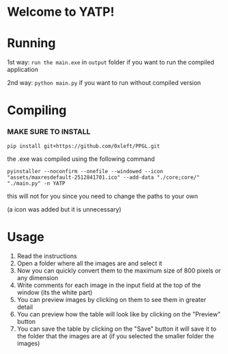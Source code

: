 # Welcome to YATP!

# Running
1st way: `run the main.exe` in `output` folder if you want to run the compiled application

2nd way: `python main.py` if you want to run without compiled version

# Compiling

### MAKE SURE TO INSTALL
```pip install git+https://github.com/0xleft/PPGL.git```

the .exe was compiled using the following command
```
pyinstaller --noconfirm --onefile --windowed --icon "assets/maxresdefault-2512841701.ico" --add-data "./core;core/" "./main.py" -n YATP
```

this will not for you since you need to change the paths to your own

(a icon was added but it is unnecessary)

# Usage

1. Read the instructions
2. Open a folder where all the images are and select it
3. Now you can quickly convert them to the maximum size of 800 pixels or any dimension
4. Write comments for each image in the input field at the top of the window (its the white part)
5. You can preview images by clicking on them to see them in greater detail
6. You can preview how the table will look like by clicking on the "Preview" button
7. You can save the table by clicking on the "Save" button it will save it to the folder that the images are at (if you selected the smaller folder the images)

